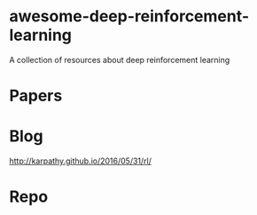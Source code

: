 # awesome-deep-reinforcement-learning
A collection of resources about deep reinforcement learning

# Papers
# Blog
http://karpathy.github.io/2016/05/31/rl/

# Repo
